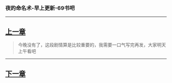 ### 夜的命名术-早上更新-69书吧

--------
[上一章](./e2a471110f5f22fa13af8ecec4f6f0ca.md)
--------


>
>
>
>今晚没有了，这段剧情算是比较重要的，我需要一口气写完再发，大家明天上午看吧
>
>

--------
[下一章](./0a8dd7a0be1aa5853fc3e8a20bd20b01.md)
--------
